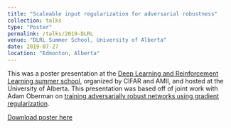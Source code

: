 ```yaml
---
title: "Scaleable input regularization for adversarial robustness"
collection: talks
type: "Poster"
permalink: /talks/2019-DLRL
venue: "DLRL Summer School, University of Alberta"
date: 2019-07-27
location: "Edmonton, Alberta"
---
```


This was a poster presentation at the [Deep Learning and Reinforcement Learning summer school](https://dlrlsummerschool.ca/), organized by CIFAR and AMII, and hosted at the University of Alberta.
This presentation was based off of joint work with Adam Oberman on [training adversarially robust networks using gradient regularization]({{site.url}}/publications/AdvTik).

[Download poster here]({{site.url}}/files/presentations/2019-DLRL.pdf)
